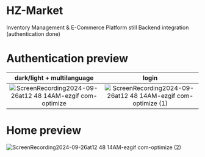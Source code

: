# HZ-Market
Inventory Management & E-Commerce Platform 
still Backend integration (authentication done)

# Authentication preview
dark/light  + multilanguage          | login
:-------------------------:|:-------------------------:
![ScreenRecording2024-09-26at12 48 14AM-ezgif com-optimize](https://github.com/user-attachments/assets/38c64f8b-bbc5-4941-973d-f93fbeafe77f)  | ![ScreenRecording2024-09-26at12 48 14AM-ezgif com-optimize (1)](https://github.com/user-attachments/assets/bac35008-e5e8-4eaf-9a9f-af4f69cf55c0)
 # Home preview
 ![ScreenRecording2024-09-26at12 48 14AM-ezgif com-optimize (2)](https://github.com/user-attachments/assets/6d9c1b02-db8f-4033-94b5-6fb4cb8f3780)



